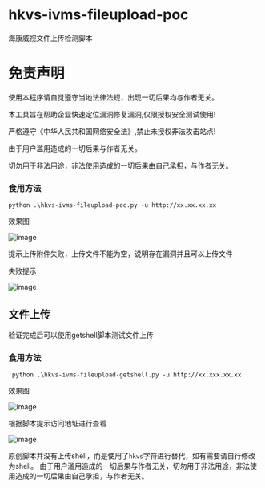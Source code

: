 # hkvs-ivms-fileupload-poc

海康威视文件上传检测脚本


# 免责声明
使用本程序请自觉遵守当地法律法规，出现一切后果均与作者无关。

本工具旨在帮助企业快速定位漏洞修复漏洞,仅限授权安全测试使用!

严格遵守《中华人民共和国网络安全法》,禁止未授权非法攻击站点!

由于用户滥用造成的一切后果与作者无关。

切勿用于非法用途，非法使用造成的一切后果由自己承担，与作者无关。

### 食用方法

```
python .\hkvs-ivms-fileupload-poc.py -u http://xx.xx.xx.xx
```

效果图

![image](https://github.com/FeiNiao/hkvs-ivms-fileupload-poc/assets/66779835/5a563d28-2ad2-4d8d-a44c-1041c1142246)

提示上传附件失败，上传文件不能为空，说明存在漏洞并且可以上传文件

失败提示

![image](https://github.com/FeiNiao/hkvs-ivms-fileupload-poc/assets/66779835/3137c82d-ddf7-4a27-8a56-16bdadb80616)

## 文件上传
验证完成后可以使用getshell脚本测试文件上传
### 食用方法
```
 python .\hkvs-ivms-fileupload-getshell.py -u http://xx.xxx.xx.xx
```
效果图

![image](https://github.com/FeiNiao/hkvs-ivms-fileupload-poc/assets/66779835/9daf337f-c507-4385-a369-6814723541dd)

根据脚本提示访问地址进行查看

![image](https://github.com/FeiNiao/hkvs-ivms-fileupload-poc/assets/66779835/d703fc4d-e2cf-4f9f-aef1-dc1232880d5e)

原创脚本并没有上传shell，而是使用了`hkvs`字符进行替代，如有需要请自行修改为shell。
由于用户滥用造成的一切后果与作者无关，切勿用于非法用途，非法使用造成的一切后果由自己承担，与作者无关。
